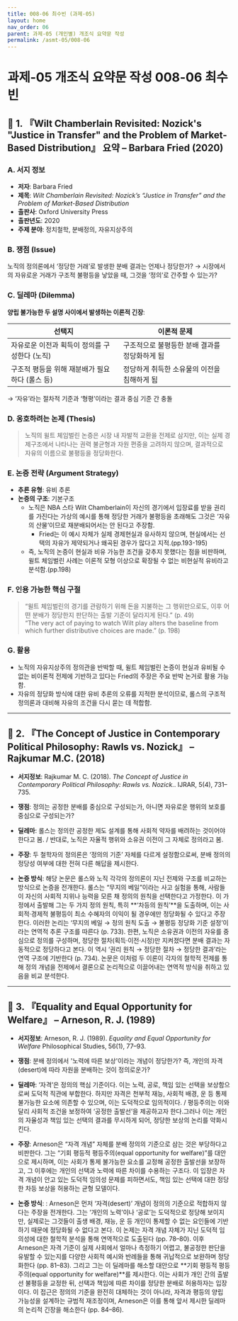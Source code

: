 ```yaml
---
title: 008-06 최수빈 (과제-05)
layout: home
nav_order: 06
parent: 과제-05 (개인별) 개조식 요약문 작성
permalink: /asmt-05/008-06
---
```


# 과제-05 개조식 요약문 작성 008-06 최수빈 

## 📘 1. 『Wilt Chamberlain Revisited: Nozick's "Justice in Transfer" and the Problem of Market-Based Distribution』 요약 – Barbara Fried (2020)

### A. 서지 정보  
- **저자**: Barbara Fried  
- **제목**: *Wilt Chamberlain Revisited: Nozick’s “Justice in Transfer” and the Problem of Market-Based Distribution*  
- **출판사**: Oxford University Press  
- **출판년도**: 2020  
- **주제 분야**: 정치철학, 분배정의, 자유지상주의


### B. 쟁점 (Issue)  
노직의 정의론에서 ‘정당한 거래’로 발생한 분배 결과는 언제나 정당한가?
→ 시장에서의 자유로운 거래가 구조적 불평등을 낳았을 때, 그것을 ‘정의’로 간주할 수 있는가?


### C. 딜레마 (Dilemma)  
**양립 불가능한 두 설명 사이에서 발생하는 이론적 긴장**:

| 선택지 | 이론적 문제 |
|--------|-------------|
| 자유로운 이전과 획득이 정의를 구성한다 (노직) | 구조적으로 불평등한 분배 결과를 정당화하게 됨 |
| 구조적 평등을 위해 재분배가 필요하다 (롤스 등) | 정당하게 취득한 소유물의 이전을 침해하게 됨 |

→ ‘자유’라는 절차적 기준과 ‘형평’이라는 결과 중심 기준 간 충돌



### D. 옹호하려는 논제 (Thesis)  
> 노직의 윌트 체임벌린 논증은 시장 내 자발적 교환을 전제로 삼지만, 이는 실제 경제구조에서 나타나는 권력 불균형과 자원 편중을 고려하지 않으며, 결과적으로 자유의 이름으로 불평등을 정당화한다.

### E. 논증 전략 (Argument Strategy)  
- **추론 유형**: 유비 추론
- **논증의 구조**:
  기본구조
  - 노직은 NBA 스타 Wilt Chamberlain이 자신의 경기에서 입장료를 받을 권리를 가진다는 가상의 예시를 통해 정당한 거래가 불평등을 초래해도 그것은 ‘자유의 산물’이므로 재분배되어서는 안 된다고 주장함.  
    - Fried는 이 예시 자체가 실제 경제현실과 유사하지 않으며, 현실에서는 선택의 자유가 제약되거나 왜곡된 경우가 많다고 지적.(pp.193-195)  
  - 즉, 노직의 논증이 현실과 비유 가능한 조건을 갖추지 못했다는 점을 비판하며, 윌트 체임벌린 사례는 이론적 모형 이상으로 확장될 수 없는 비현실적 유비라고 분석함.(pp.198)


### F. 인용 가능한 핵심 구절
> “윌트 체임벌린의 경기를 관람하기 위해 돈을 지불하는 그 행위만으로도, 이후 어떤 분배가 정당한지 판단하는 출발 기준이 달라지게 된다.” (p. 49)  
> “The very act of paying to watch Wilt play alters the baseline from which further distributive choices are made.” (p. 198)


### G. 활용
- 노직의 자유지상주의 정의관을 반박할 때, 윌트 체임벌린 논증이 현실과 유비될 수 없는 비이론적 전제에 기반하고 있다는 Fried의 주장은 주요 반박 논거로 활용 가능함.  
- 자유의 정당화 방식에 대한 유비 추론의 오류를 지적한 분석이므로, 롤스의 구조적 정의론과 대비해 자유의 조건을 다시 묻는 데 적합함.

---

## 📘 2. 『The Concept of Justice in Contemporary Political Philosophy: Rawls vs. Nozick』 – Rajkumar M.C. (2018)

- **서지정보**: Rajkumar M. C. (2018). *The Concept of Justice in Contemporary Political Philosophy: Rawls vs. Nozick.*. IJRAR, 5(4), 731–735.

- **쟁점**: 정의는 공정한 분배를 중심으로 구성되는가, 아니면 자유로운 행위의 보호를 중심으로 구성되는가? 
- **딜레마**: 롤스는 정의란 공정한 제도 설계를 통해 사회적 약자를 배려하는 것이어야 한다고 봄. / 반대로, 노직은 자율적 행위와 소유권 이전이 그 자체로 정의라고 봄.  
- **주장**: 두 철학자의 정의론은 ‘정의의 기준’ 자체를 다르게 설정함으로써, 분배 정의의 정당성 여부에 대한 전혀 다른 해답을 제시한다.  
- **논증 방식**: 해당 논문은 롤스와 노직 각각의 정의론이 지닌 전제와 구조를 비교하는 방식으로 논증을 전개한다. 롤스는 “무지의 베일”이라는 사고 실험을 통해, 사람들이 자신의 사회적 지위나 능력을 모른 채 정의의 원칙을 선택한다고 가정한다. 이 가정에서 출발해 그는 두 가지 정의 원칙, 특히 **‘차등의 원칙’**을 도출하며, 이는 사회적·경제적 불평등이 최소 수혜자의 이익이 될 경우에만 정당화될 수 있다고 주장한다. 이러한 논리는 ‘무지의 베일 → 정의 원칙 도출 → 불평등 정당화 기준 설정’이라는 연역적 추론 구조를 따른다 (p. 733).
한편, 노직은 소유권과 이전의 자유를 중심으로 정의를 구성하며, 정당한 절차(획득·이전·시정)만 지켜졌다면 분배 결과는 자동적으로 정당하다고 본다. 이 역시 ‘권리 원칙 → 정당한 절차 → 정당한 결과’라는 연역 구조에 기반한다 (p. 734). 논문은 이처럼 두 이론이 각자의 철학적 전제를 통해 정의 개념을 전제에서 결론으로 논리적으로 이끌어내는 연역적 방식을 취하고 있음을 비교 분석한다.

---

## 📘 3. 『Equality and Equal Opportunity for Welfare』 – Arneson, R. J. (1989)

- **서지정보**: Arneson, R. J. (1989). *Equality and Equal Opportunity for Welfare* Philosophical Studies, 56(1), 77–93.

- **쟁점**: 분배 정의에서 '노력에 따른 보상'이라는 개념이 정당한가? 즉, 개인의 자격(desert)에 따라 자원을 분배하는 것이 정의로운가?  
- **딜레마**: ‘자격’은 정의의 핵심 기준이다. 이는 노력, 공로, 책임 있는 선택을 보상함으로써 도덕적 직관에 부합한다. 하지만 자격은 천부적 재능, 사회적 배경, 운 등 통제 불가능한 요소에 의존할 수 있으며, 이는 도덕적으로 임의적이다. / 평등주의는 이와 달리 사회적 조건을 보정하여 ‘공정한 출발선’을 제공하고자 한다.그러나 이는 개인의 자율성과 책임 있는 선택의 결과를 무시하게 되어, 정당한 보상의 논리를 약화시킨다.
- **주장**: Arneson은 “자격 개념” 자체를 분배 정의의 기준으로 삼는 것은 부당하다고 비판한다. 그는 “기회 평등적 평등주의(equal opportunity for welfare)”를 대안으로 제시하며, 이는 사회가 통제 불가능한 요소를 교정해 공정한 출발선을 보장하고, 그 이후에는 개인의 선택과 노력에 따른 차이를 수용하는 구조다.
이 입장은 자격 개념이 안고 있는 도덕적 임의성 문제를 피하면서도, 책임 있는 선택에 대한 정당한 차등 보상을 허용하는 균형 모델이다.
- **논증 방식**: : Arneson은 먼저 ‘자격(desert)’ 개념이 정의의 기준으로 적합하지 않다는 주장을 전개한다. 그는 ‘개인의 노력’이나 ‘공로’는 도덕적으로 정당해 보이지만, 실제로는 그것들이 출생 배경, 재능, 운 등 개인이 통제할 수 없는 요인들에 기반하기 때문에 정당화될 수 없다고 본다. 이 논제는 자격 개념 자체가 지닌 도덕적 임의성에 대한 철학적 분석을 통해 연역적으로 도출된다 (pp. 78–80).
이후 Arneson은 자격 기준이 실제 사회에서 얼마나 측정하기 어렵고, 불공정한 판단을 유발할 수 있는지를 다양한 사회적 예시와 반례들을 통해 귀납적으로 보완하며 정당화한다 (pp. 81–83).
그리고 그는 이 딜레마를 해소할 대안으로 **기회 평등적 평등주의(equal opportunity for welfare)**를 제시한다. 이는 사회가 개인 간의 출발선 불평등을 교정한 뒤, 선택과 책임에 따른 차이를 정당한 분배로 허용하자는 입장이다. 이 접근은 정의의 기준을 완전히 대체하는 것이 아니라, 자격과 평등의 양립 가능성을 설계하는 규범적 재조정이며, Arneson은 이를 통해 앞서 제시한 딜레마의 논리적 긴장을 해소한다 (pp. 84–86).


